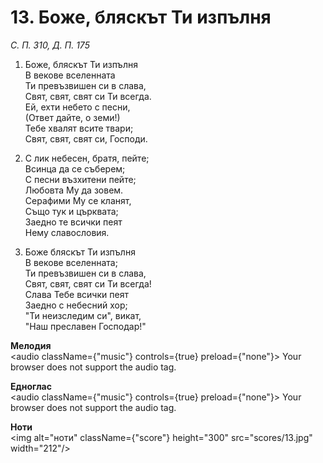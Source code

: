 # 13. Боже, бляскът Ти изпълня  

*С. П. 310, Д. П. 175*  

1. Боже, бляскът Ти изпълня  
В векове вселенната  
Ти превъзвишен си в слава,  
Свят, свят, свят си Ти всегда.  
Ей, ехти небето с песни,  
(Ответ дайте, о земи!)  
Тебе хвалят всите твари;  
Свят, свят, свят си, Господи.  

2. С лик небесен, братя, пейте;  
Всинца да се съберем;  
С песни възхитени пейте;  
Любовта Му да зовем.  
Серафими Му се кланят,  
Също тук и църквата;  
Заедно те всички пеят  
Нему славословия.  

3. Боже бляскът Ти изпълня  
В векове вселенната;  
Ти превъзвишен си в слава,  
Свят, свят, свят си Ти всегда!  
Слава Тебе всички пеят  
Заедно с небесний хор;  
"Ти неизследим си", викат,  
"Наш преславен Господар!"  

__Мелодия__  
<audio className={"music"} controls={true} preload={"none"}><source src="mp3/13.mp3" type="audio/mpeg"/>
Your browser does not support the audio tag.
</audio>  

__Едноглас__  
<audio className={"music"} controls={true} preload={"none"}><source src="transp/13.mp3" type="audio/mpeg"/>
Your browser does not support the audio tag.
</audio>  

__Ноти__  
<img alt="ноти" className={"score"} height="300" src="scores/13.jpg" width="212"/>
